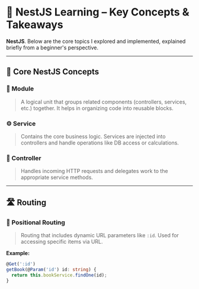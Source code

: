 # 📘 NestJS Learning – Key Concepts & Takeaways

 **NestJS**. Below are the core topics I explored and implemented, explained briefly from a beginner's perspective.

---

## 🧱 Core NestJS Concepts

### 🧩 Module
> A logical unit that groups related components (controllers, services, etc.) together. It helps in organizing code into reusable blocks.

### ⚙️ Service
> Contains the core business logic. Services are injected into controllers and handle operations like DB access or calculations.

### 📡 Controller
> Handles incoming HTTP requests and delegates work to the appropriate service methods.

---

## 🛣️ Routing

### 🔢 Positional Routing
> Routing that includes dynamic URL parameters like `:id`. Used for accessing specific items via URL.

**Example:**
```ts
@Get(':id')
getBook(@Param('id') id: string) {
  return this.bookService.findOne(id);
}


